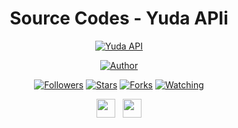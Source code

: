 <div align="center">
 
# Source Codes - Yuda APIi
<p align="center">
<a href="#"><img title="Yuda API" src="https://img.shields.io/badge/Yuda Api-blue?colorA=%23ff0000&colorB=%23017e40&style=for-the-badge"></a>
</p>
<p align="center">
<a href="https://github.com/yudadika21"><img title="Author" src="https://img.shields.io/badge/Author-yudadika21-orange.svg?style=for-the-badge&logo=github"></a>
</p>
<p align="center">
<a href="https://github.com/yudadika21/followers"><img title="Followers" src="https://img.shields.io/github/followers/yudadika21?color=red&style=flat-square"></a>
<a href="https://github.com/yudadika21/Api/stargazers/"><img title="Stars" src="https://img.shields.io/github/stars/yudadika21/Api?color=blue&style=flat-square"></a>
<a href="https://github.com/yudadika21/Api/network/members"><img title="Forks" src="https://img.shields.io/github/forks/yudadika21/Api?color=red&style=flat-square"></a>
<a href="https://github.com/yudadika21/Api/watchers"><img title="Watching" src="https://img.shields.io/github/watchers/yudadika21/Api?label=Watchers&color=blue&style=flat-square"></a>
</p>
<p align='center'>
   <a href="https://wa.me/6281370435024"><img height="30" src="https://c.top4top.io/p_1837yybbf0.jpeg"></a>&nbsp;&nbsp;
   <a href="https://instagram.com/yuda.dika.12"><img height="30" src="https://raw.githubusercontent.com/TobyG74/TobyG74/main/instagram.jpg"></a>
</P>
